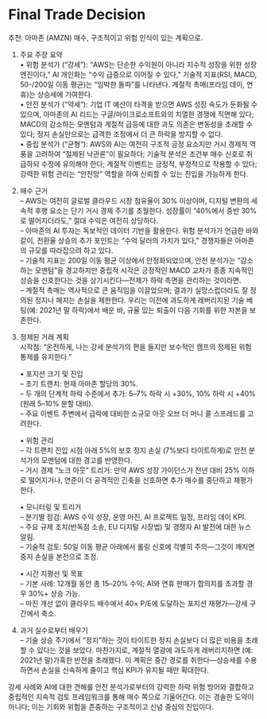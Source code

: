 # Final Trade Decision

추천: 아마존 (AMZN) 매수, 구조적이고 위험 인식이 있는 계획으로.

1. 주요 주장 요약  
   • 위험 분석가 (“강세”): “AWS는 단순한 수익원이 아니라 지수적 성장을 위한 성장 엔진이다,” AI 개인화는 “수익 급증으로 이어질 수 있다,” 기술적 지표(RSI, MACD, 50-/200일 이동 평균)는 “임박한 돌파”를 나타낸다. 계절적 촉매(프라임 데이, 연휴)는 상승세에 기여한다.  
   • 안전 분석가 (“약세”): 기업 IT 예산이 타격을 받으면 AWS 성장 속도가 둔화될 수 있으며, 아마존의 AI 리드는 구글/마이크로소프트와의 치열한 경쟁에 직면해 있다; MACD의 감소하는 모멘텀과 계절적 급등에 대한 과도 의존은 변동성을 초래할 수 있다; 정지 손실만으로는 급격한 조정에서 더 큰 하락을 방지할 수 없다.  
   • 중립 분석가 (“균형”): AWS와 AI는 여전히 구조적 긍정 요소지만 거시 경제적 역풍을 고려하여 “절제된 낙관론”이 필요하다; 기술적 분석은 조건부 매수 신호로 취급하되 수정에 유의해야 한다; 계절적 이벤트는 긍정적, 부정적으로 작용할 수 있다; 강력한 위험 관리는 “안전망” 역할을 하여 신뢰할 수 있는 진입을 가능하게 한다.

2. 매수 근거  
   – AWS는 여전히 글로벌 클라우드 시장 점유율이 30% 이상이며, 디지털 변환의 세속적 후행 요소는 단기 거시 경제 주기를 초월한다. 성장률이 “40%에서 중반 30%로 떨어지더라도,” 절대 수익은 여전히 상당하다.  
   – 아마존의 AI 투자는 독보적인 데이터 기반을 활용한다. 위험 분석가가 언급한 바와 같이, 전환율 상승의 추가 포인트는 “수억 달러의 가치가 있다,” 경쟁자들은 아마존의 규모를 따라잡으려 하고 있다.  
   – 기술적 지표는 200일 이동 평균 이상에서 안정화되었으며, 안전 분석가는 “감소하는 모멘텀”을 경고하지만 중립적 시각은 긍정적인 MACD 교차가 종종 지속적인 상승을 신호한다는 것을 상기시킨다—전제가 하락 측면을 관리하는 것이라면.  
   – 계절적 촉매는 역사적으로 큰 움직임을 이끌었으며; 결과가 실망스럽더라도 잘 정의된 정지나 헤지는 손실을 제한한다. 우리는 이전에 과도하게 레버리지된 기술 베팅(예: 2021년 말 하락)에서 배운 바, 규율 있는 퇴출이 다음 기회를 위한 자본을 보존한다.

3. 정제된 거래 계획  
   시작점: “온전하게, 나는 강세 분석가의 편을 들지만 보수적인 캠프의 정제된 위험 통제를 유지한다.”  

   • 포지션 크기 및 진입  
     – 초기 트랜치: 현재 아마존 할당의 30%.  
     – 두 개의 단계적 하락 수준에서 추가: 5–7% 하락 시 +30%, 10% 하락 시 +40% (원래 5–10% 분할 대비).  
     – 주요 이벤트 주변에서 급락에 대비한 소규모 아웃 오브 더 머니 콜 스프레드를 고려한다.  

   • 위험 관리  
     – 각 트랜치 진입 시점 아래 5%의 보호 정지 손실 (7%보다 타이트하게)로 안전 분석가의 모멘텀에 대한 경고를 반영한다.  
     – 거시 경제 “노크 아웃” 트리거: 만약 AWS 성장 가이던스가 전년 대비 25% 이하로 떨어지거나, 연준이 더 공격적인 긴축을 신호하면 추가 매수를 중단하고 재평가한다.  

   • 모니터링 및 트리거  
     – 분기별 점검: AWS 수익 성장, 운영 마진, AI 프로젝트 일정, 프라임 데이 KPI.  
     – 주요 규제 조치(반독점 소송, EU 디지털 시장법) 및 경쟁자 AI 발전에 대한 뉴스 알림.  
     – 기술적 검토: 50일 이동 평균 아래에서 롤링 신호에 각별히 주의—그것이 깨지면 중지 손실을 본전으로 조정.  

   • 시간 지평선 및 목표  
     – 기본 사례: 12개월 동안 총 15–20% 수익; AI와 연휴 판매가 합의치를 초과할 경우 30%+ 상승 가능.  
     – 마진 개선 없이 클라우드 배수에서 40× P/E에 도달하는 포지션 재평가—강세 구간에서 축소.  

4. 과거 실수로부터 배우기  
   – 기술 상승 주기에서 “정지”하는 것이 타이트한 정지 손실보다 더 많은 비용을 초래할 수 있다는 것을 보았다. 마찬가지로, 계절적 열광에 과도하게 레버리지하면 (예: 2021년 말)가혹한 반전을 초래했다. 이 계획은 중간 경로를 취한다—상승세를 수용하면서 손실을 신속하게 줄이고 핵심 KPI가 유지될 때만 확대한다.

강세 사례와 AI에 대한 견해를 안전 분석가로부터의 강력한 하락 위험 방어와 결합하고 중립적인 지속적 검토 프레임워크를 통해 매수 쪽으로 기울어간다. 이는 경솔한 도약이 아니다; 이는 기회와 위험을 존중하는 구조적이고 신념 중심의 진입이다.
